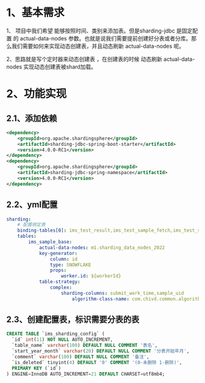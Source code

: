 # 1、基本需求

1、 项目中我们希望 能够按照时间、类别来添加表。但是sharding-jdbc 是固定配置 的 actual-data-nodes 参数。也就是说我们需要提前创建好分表或者分库。那么我们需要如何来实现动态创建表，并且动态刷新 actual-data-nodes 呢。

2、思路就是写个定时器来动态创建表 ，在创建表的时候 动态刷新 actual-data-nodes 实现动态创建表被shard加载。

# 2、功能实现

## 2.1、添加依赖
```xml
<dependency>
    <groupId>org.apache.shardingsphere</groupId>
    <artifactId>sharding-jdbc-spring-boot-starter</artifactId>
    <version>4.0.0-RC1</version>
</dependency>
<dependency>
    <groupId>org.apache.shardingsphere</groupId>
    <artifactId>sharding-jdbc-spring-namespace</artifactId>
    <version>4.0.0-RC1</version>
</dependency>
```


## 2.2、yml配置

```yml
sharding:  
    # 配置绑定表  
    binding-tables[0]: ims_test_result,ims_test_sample_fetch,ims_test_sample_diluent,ims_test_reagent_add,ims_test_ls_add,ims_test_incubate,ims_test_read  
    tables:  
		ims_sample_base:  
		    actual-data-nodes: m1.sharding_data_nodes_2022  
		    key-generator:  
		        column: id  
		        type: SNOWFLAKE  
		        props:  
		            worker.id: ${workerId}  
		    table-strategy:  
		        complex:  
		            sharding-columns: submit_work_time,sample_uid  
			            algorithm-class-name: com.chivd.common.algorithm.TableShardingSampleAlgorithm
```

## 2.3、创建配置表，标识需要分表的表

```sql
CREATE TABLE `ims_sharding_config` (
  `id` int(11) NOT NULL AUTO_INCREMENT,
  `table_name` varchar(100) DEFAULT NULL COMMENT '表名',
  `start_year_month` varchar(20) DEFAULT NULL COMMENT '分表开始年月',
  `comment` varchar(100) DEFAULT NULL COMMENT '备注',
  `is_deleted` tinyint(4) DEFAULT '0' COMMENT '(0-未删除 1-删除)',
  PRIMARY KEY (`id`)
) ENGINE=InnoDB AUTO_INCREMENT=21 DEFAULT CHARSET=utf8mb4;
```